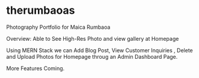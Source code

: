 # therumbaoas


Photography Portfolio for Maica Rumbaoa

Overview: Able to See High-Res Photo and view gallery at Homepage


Using MERN Stack we can Add Blog Post, View Customer Inquiries ,  Delete and Upload Photos for Homepage throug an Admin Dashboard Page.


More Features Coming. 